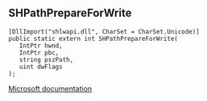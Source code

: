 ## SHPathPrepareForWrite

```
[DllImport("shlwapi.dll", CharSet = CharSet.Unicode)]
public static extern int SHPathPrepareForWrite(
   IntPtr hwnd,
   IntPtr pbc,
   string pszPath,
   uint dwFlags
);
```

[Microsoft documentation](https://docs.microsoft.com/en-us/windows/win32/api/shlwapi/nf-shlwapi-shpathprepareforwrite)

